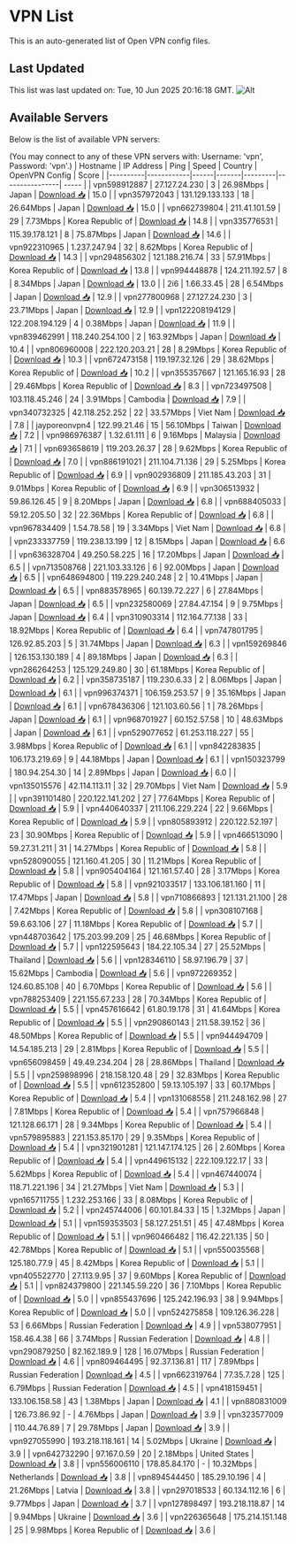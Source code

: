 # VPN List

This is an auto-generated list of Open VPN config files.

## Last Updated

This list was last updated on: Tue, 10 Jun 2025 20:16:18 GMT.
![Alt](https://repobeats.axiom.co/api/embed/186b98318ef1479477931607c1ad7d823f12451f.svg "Repobeats analytics image")

## Available Servers

Below is the list of available VPN servers:

(You may connect to any of these VPN servers with: Username: 'vpn', Password: 'vpn'.)
| Hostname | IP Address | Ping | Speed | Country | OpenVPN Config | Score |
|----------|------------|------|-------|---------|----------------| ----- |
| vpn598912887 | 27.127.24.230 | 3 | 26.98Mbps | Japan | [Download 📥](./configs/server_0_JP.ovpn) | 15.0 |
| vpn357972043 | 131.129.133.133 | 18 | 26.64Mbps | Japan | [Download 📥](./configs/server_1_JP.ovpn) | 15.0 |
| vpn662739804 | 211.41.101.59 | 29 | 7.73Mbps | Korea Republic of | [Download 📥](./configs/server_2_KR.ovpn) | 14.8 |
| vpn335776531 | 115.39.178.121 | 8 | 75.87Mbps | Japan | [Download 📥](./configs/server_3_JP.ovpn) | 14.6 |
| vpn922310965 | 1.237.247.94 | 32 | 8.62Mbps | Korea Republic of | [Download 📥](./configs/server_4_KR.ovpn) | 14.3 |
| vpn294856302 | 121.188.216.74 | 33 | 57.91Mbps | Korea Republic of | [Download 📥](./configs/server_5_KR.ovpn) | 13.8 |
| vpn994448878 | 124.211.192.57 | 8 | 8.34Mbps | Japan | [Download 📥](./configs/server_6_JP.ovpn) | 13.0 |
| 2i6 | 1.66.33.45 | 28 | 6.54Mbps | Japan | [Download 📥](./configs/server_7_JP.ovpn) | 12.9 |
| vpn277800968 | 27.127.24.230 | 3 | 23.71Mbps | Japan | [Download 📥](./configs/server_8_JP.ovpn) | 12.9 |
| vpn122208194129 | 122.208.194.129 | 4 | 0.38Mbps | Japan | [Download 📥](./configs/server_9_JP.ovpn) | 11.9 |
| vpn839462991 | 118.240.254.100 | 2 | 163.92Mbps | Japan | [Download 📥](./configs/server_10_JP.ovpn) | 10.4 |
| vpn806960008 | 222.120.203.21 | 28 | 8.29Mbps | Korea Republic of | [Download 📥](./configs/server_11_KR.ovpn) | 10.3 |
| vpn672473158 | 119.197.32.126 | 29 | 38.62Mbps | Korea Republic of | [Download 📥](./configs/server_12_KR.ovpn) | 10.2 |
| vpn355357667 | 121.165.16.93 | 28 | 29.46Mbps | Korea Republic of | [Download 📥](./configs/server_13_KR.ovpn) | 8.3 |
| vpn723497508 | 103.118.45.246 | 24 | 3.91Mbps | Cambodia | [Download 📥](./configs/server_14_KH.ovpn) | 7.9 |
| vpn340732325 | 42.118.252.252 | 22 | 33.57Mbps | Viet Nam | [Download 📥](./configs/server_15_VN.ovpn) | 7.8 |
| jayporeonvpn4 | 122.99.21.46 | 15 | 56.10Mbps | Taiwan | [Download 📥](./configs/server_16_TW.ovpn) | 7.2 |
| vpn986976387 | 1.32.61.111 | 6 | 9.16Mbps | Malaysia | [Download 📥](./configs/server_17_MY.ovpn) | 7.1 |
| vpn693658619 | 119.203.26.37 | 28 | 9.62Mbps | Korea Republic of | [Download 📥](./configs/server_18_KR.ovpn) | 7.0 |
| vpn886191021 | 211.104.71.136 | 29 | 5.25Mbps | Korea Republic of | [Download 📥](./configs/server_19_KR.ovpn) | 6.9 |
| vpn902936809 | 211.185.43.203 | 31 | 9.01Mbps | Korea Republic of | [Download 📥](./configs/server_20_KR.ovpn) | 6.9 |
| vpn306513932 | 59.86.126.45 | 9 | 8.20Mbps | Japan | [Download 📥](./configs/server_21_JP.ovpn) | 6.8 |
| vpn688405033 | 59.12.205.50 | 32 | 22.36Mbps | Korea Republic of | [Download 📥](./configs/server_22_KR.ovpn) | 6.8 |
| vpn967834409 | 1.54.78.58 | 19 | 3.34Mbps | Viet Nam | [Download 📥](./configs/server_23_VN.ovpn) | 6.8 |
| vpn233337759 | 119.238.13.199 | 12 | 8.15Mbps | Japan | [Download 📥](./configs/server_24_JP.ovpn) | 6.6 |
| vpn636328704 | 49.250.58.225 | 16 | 17.20Mbps | Japan | [Download 📥](./configs/server_25_JP.ovpn) | 6.5 |
| vpn713508768 | 221.103.33.126 | 6 | 92.00Mbps | Japan | [Download 📥](./configs/server_26_JP.ovpn) | 6.5 |
| vpn648694800 | 119.229.240.248 | 2 | 10.41Mbps | Japan | [Download 📥](./configs/server_27_JP.ovpn) | 6.5 |
| vpn883578965 | 60.139.72.227 | 6 | 27.84Mbps | Japan | [Download 📥](./configs/server_28_JP.ovpn) | 6.5 |
| vpn232580069 | 27.84.47.154 | 9 | 9.75Mbps | Japan | [Download 📥](./configs/server_29_JP.ovpn) | 6.4 |
| vpn310903314 | 112.164.77.138 | 33 | 18.92Mbps | Korea Republic of | [Download 📥](./configs/server_30_KR.ovpn) | 6.4 |
| vpn747801795 | 126.92.85.203 | 5 | 31.74Mbps | Japan | [Download 📥](./configs/server_31_JP.ovpn) | 6.3 |
| vpn159269846 | 126.153.130.189 | 4 | 89.18Mbps | Japan | [Download 📥](./configs/server_32_JP.ovpn) | 6.3 |
| vpn286264253 | 125.129.249.80 | 30 | 61.18Mbps | Korea Republic of | [Download 📥](./configs/server_33_KR.ovpn) | 6.2 |
| vpn358735187 | 119.230.6.33 | 2 | 8.06Mbps | Japan | [Download 📥](./configs/server_34_JP.ovpn) | 6.1 |
| vpn996374371 | 106.159.253.57 | 9 | 35.16Mbps | Japan | [Download 📥](./configs/server_35_JP.ovpn) | 6.1 |
| vpn678436306 | 121.103.60.56 | 1 | 78.26Mbps | Japan | [Download 📥](./configs/server_36_JP.ovpn) | 6.1 |
| vpn968701927 | 60.152.57.58 | 10 | 48.63Mbps | Japan | [Download 📥](./configs/server_37_JP.ovpn) | 6.1 |
| vpn529077652 | 61.253.118.227 | 55 | 3.98Mbps | Korea Republic of | [Download 📥](./configs/server_38_KR.ovpn) | 6.1 |
| vpn842283835 | 106.173.219.69 | 9 | 44.18Mbps | Japan | [Download 📥](./configs/server_39_JP.ovpn) | 6.1 |
| vpn150323799 | 180.94.254.30 | 14 | 2.89Mbps | Japan | [Download 📥](./configs/server_40_JP.ovpn) | 6.0 |
| vpn135015576 | 42.114.113.11 | 32 | 29.70Mbps | Viet Nam | [Download 📥](./configs/server_41_VN.ovpn) | 5.9 |
| vpn391101480 | 220.122.141.202 | 27 | 77.64Mbps | Korea Republic of | [Download 📥](./configs/server_42_KR.ovpn) | 5.9 |
| vpn440640337 | 211.106.229.224 | 22 | 9.66Mbps | Korea Republic of | [Download 📥](./configs/server_43_KR.ovpn) | 5.9 |
| vpn805893912 | 220.122.52.197 | 23 | 30.90Mbps | Korea Republic of | [Download 📥](./configs/server_44_KR.ovpn) | 5.9 |
| vpn466513090 | 59.27.31.211 | 31 | 14.27Mbps | Korea Republic of | [Download 📥](./configs/server_45_KR.ovpn) | 5.8 |
| vpn528090055 | 121.160.41.205 | 30 | 11.21Mbps | Korea Republic of | [Download 📥](./configs/server_46_KR.ovpn) | 5.8 |
| vpn905404164 | 121.161.57.40 | 28 | 3.17Mbps | Korea Republic of | [Download 📥](./configs/server_47_KR.ovpn) | 5.8 |
| vpn921033517 | 133.106.181.160 | 11 | 17.47Mbps | Japan | [Download 📥](./configs/server_48_JP.ovpn) | 5.8 |
| vpn710866893 | 121.131.21.100 | 28 | 7.42Mbps | Korea Republic of | [Download 📥](./configs/server_49_KR.ovpn) | 5.8 |
| vpn308107168 | 59.6.63.106 | 27 | 11.18Mbps | Korea Republic of | [Download 📥](./configs/server_50_KR.ovpn) | 5.7 |
| vpn448703642 | 175.203.99.209 | 25 | 46.68Mbps | Korea Republic of | [Download 📥](./configs/server_51_KR.ovpn) | 5.7 |
| vpn122595643 | 184.22.105.34 | 27 | 25.52Mbps | Thailand | [Download 📥](./configs/server_52_TH.ovpn) | 5.6 |
| vpn128346110 | 58.97.196.79 | 37 | 15.62Mbps | Cambodia | [Download 📥](./configs/server_53_KH.ovpn) | 5.6 |
| vpn972269352 | 124.60.85.108 | 40 | 6.70Mbps | Korea Republic of | [Download 📥](./configs/server_54_KR.ovpn) | 5.6 |
| vpn788253409 | 221.155.67.233 | 28 | 70.34Mbps | Korea Republic of | [Download 📥](./configs/server_55_KR.ovpn) | 5.5 |
| vpn457616642 | 61.80.19.178 | 31 | 41.64Mbps | Korea Republic of | [Download 📥](./configs/server_56_KR.ovpn) | 5.5 |
| vpn290860143 | 211.58.39.152 | 36 | 48.50Mbps | Korea Republic of | [Download 📥](./configs/server_57_KR.ovpn) | 5.5 |
| vpn944494709 | 14.54.185.213 | 29 | 2.81Mbps | Korea Republic of | [Download 📥](./configs/server_58_KR.ovpn) | 5.5 |
| vpn656098459 | 49.49.234.204 | 28 | 28.86Mbps | Thailand | [Download 📥](./configs/server_59_TH.ovpn) | 5.5 |
| vpn259898996 | 218.158.120.48 | 29 | 32.83Mbps | Korea Republic of | [Download 📥](./configs/server_60_KR.ovpn) | 5.5 |
| vpn612352800 | 59.13.105.197 | 33 | 60.17Mbps | Korea Republic of | [Download 📥](./configs/server_61_KR.ovpn) | 5.4 |
| vpn131068558 | 211.248.162.98 | 27 | 7.81Mbps | Korea Republic of | [Download 📥](./configs/server_62_KR.ovpn) | 5.4 |
| vpn757966848 | 121.128.66.171 | 28 | 9.34Mbps | Korea Republic of | [Download 📥](./configs/server_63_KR.ovpn) | 5.4 |
| vpn579895883 | 221.153.85.170 | 29 | 9.35Mbps | Korea Republic of | [Download 📥](./configs/server_64_KR.ovpn) | 5.4 |
| vpn321901281 | 121.147.174.125 | 26 | 2.60Mbps | Korea Republic of | [Download 📥](./configs/server_65_KR.ovpn) | 5.4 |
| vpn449615132 | 222.109.122.17 | 33 | 5.62Mbps | Korea Republic of | [Download 📥](./configs/server_66_KR.ovpn) | 5.4 |
| vpn467440074 | 118.71.221.196 | 34 | 21.27Mbps | Viet Nam | [Download 📥](./configs/server_67_VN.ovpn) | 5.3 |
| vpn165711755 | 1.232.253.166 | 33 | 8.08Mbps | Korea Republic of | [Download 📥](./configs/server_68_KR.ovpn) | 5.2 |
| vpn245744006 | 60.101.84.33 | 15 | 1.32Mbps | Japan | [Download 📥](./configs/server_69_JP.ovpn) | 5.1 |
| vpn159353503 | 58.127.251.51 | 45 | 47.48Mbps | Korea Republic of | [Download 📥](./configs/server_70_KR.ovpn) | 5.1 |
| vpn960466482 | 116.42.221.135 | 50 | 42.78Mbps | Korea Republic of | [Download 📥](./configs/server_71_KR.ovpn) | 5.1 |
| vpn550035568 | 125.180.77.9 | 45 | 8.42Mbps | Korea Republic of | [Download 📥](./configs/server_72_KR.ovpn) | 5.1 |
| vpn405522770 | 27.113.9.95 | 37 | 9.60Mbps | Korea Republic of | [Download 📥](./configs/server_73_KR.ovpn) | 5.1 |
| vpn824379800 | 221.145.59.220 | 36 | 7.10Mbps | Korea Republic of | [Download 📥](./configs/server_74_KR.ovpn) | 5.0 |
| vpn855437696 | 125.242.196.93 | 38 | 9.94Mbps | Korea Republic of | [Download 📥](./configs/server_75_KR.ovpn) | 5.0 |
| vpn524275858 | 109.126.36.228 | 53 | 6.66Mbps | Russian Federation | [Download 📥](./configs/server_76_RU.ovpn) | 4.9 |
| vpn538077951 | 158.46.4.38 | 66 | 3.74Mbps | Russian Federation | [Download 📥](./configs/server_77_RU.ovpn) | 4.8 |
| vpn290879250 | 82.162.189.9 | 128 | 16.07Mbps | Russian Federation | [Download 📥](./configs/server_78_RU.ovpn) | 4.6 |
| vpn809464495 | 92.37.136.81 | 117 | 7.89Mbps | Russian Federation | [Download 📥](./configs/server_79_RU.ovpn) | 4.5 |
| vpn662319764 | 77.35.7.28 | 125 | 6.79Mbps | Russian Federation | [Download 📥](./configs/server_80_RU.ovpn) | 4.5 |
| vpn418159451 | 133.106.158.58 | 43 | 1.38Mbps | Japan | [Download 📥](./configs/server_81_JP.ovpn) | 4.1 |
| vpn880831009 | 126.73.86.92 | - | 4.76Mbps | Japan | [Download 📥](./configs/server_82_JP.ovpn) | 3.9 |
| vpn323577009 | 110.44.76.89 | 7 | 29.78Mbps | Japan | [Download 📥](./configs/server_83_JP.ovpn) | 3.9 |
| vpn927055990 | 193.218.118.161 | 14 | 5.02Mbps | Ukraine | [Download 📥](./configs/server_84_UA.ovpn) | 3.9 |
| vpn642732290 | 97.167.0.59 | 20 | 2.18Mbps | United States | [Download 📥](./configs/server_85_US.ovpn) | 3.8 |
| vpn556006110 | 178.85.84.170 | - | 10.32Mbps | Netherlands | [Download 📥](./configs/server_86_NL.ovpn) | 3.8 |
| vpn894544450 | 185.29.10.196 | 4 | 21.26Mbps | Latvia | [Download 📥](./configs/server_87_LV.ovpn) | 3.8 |
| vpn297018533 | 60.134.112.16 | 6 | 9.77Mbps | Japan | [Download 📥](./configs/server_88_JP.ovpn) | 3.7 |
| vpn127898497 | 193.218.118.87 | 14 | 9.94Mbps | Ukraine | [Download 📥](./configs/server_89_UA.ovpn) | 3.6 |
| vpn226365648 | 175.214.151.148 | 25 | 9.98Mbps | Korea Republic of | [Download 📥](./configs/server_90_KR.ovpn) | 3.6 |
